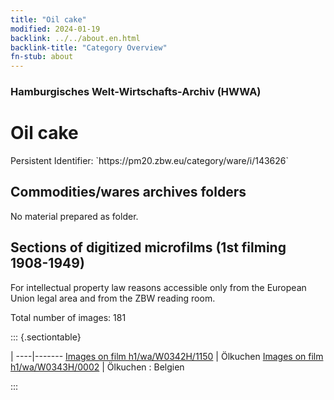 ```yaml
---
title: "Oil cake"
modified: 2024-01-19
backlink: ../../about.en.html
backlink-title: "Category Overview"
fn-stub: about
---
```


### Hamburgisches Welt-Wirtschafts-Archiv (HWWA)

# Oil cake

<div class="hint">Persistent Identifier: `https://pm20.zbw.eu/category/ware/i/143626`</div>







## Commodities/wares archives folders





No material prepared as folder.



<a id="filmsections" />

## Sections of digitized microfilms (1st filming 1908-1949)

<p>For intellectual property law reasons accessible only from the European Union legal area and from the ZBW reading room.</p>



<p>Total number of images: 181</p>




::: {.sectiontable}

 | 
----|-------
<a class="btn" href="https://pm20.zbw.eu/film/h1/wa/W0342H/1150" rel="nofollow">Images on film h1/wa/W0342H/1150</a> | Ölkuchen
<a class="btn" href="https://pm20.zbw.eu/film/h1/wa/W0343H/0002" rel="nofollow">Images on film h1/wa/W0343H/0002</a> | Ölkuchen : Belgien


:::
















